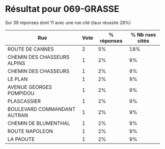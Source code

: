 # Résultat pour 069-GRASSE

Sur 39 réponses dont 11 avec une rue cité (taux réussite 28%)

| Rue | Vote | % réponses | % Nb rues cités|
|-----|------|------------|----------------|
| ROUTE DE CANNES | 2 | 5% | 18%|
| CHEMIN DES CHASSEURS ALPINS | 1 | 2% | 9%|
| CHEMIN DES CHASSEURS | 1 | 2% | 9%|
| LE PLAN | 1 | 2% | 9%|
| AVENUE GEORGES POMPIDOU | 1 | 2% | 9%|
| PLASCASSIER | 1 | 2% | 9%|
| BOULEVARD COMMANDANT AUTRAN | 1 | 2% | 9%|
| CHEMIN DE BLUMENTHAL | 1 | 2% | 9%|
| ROUTE NAPOLEON | 1 | 2% | 9%|
| LA PAOUTE | 1 | 2% | 9%|
